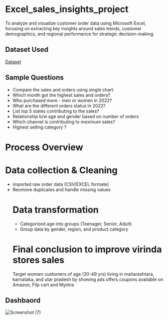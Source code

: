 # Excel_sales_insights_project
To analyze and visualize customer order data using Microsoft Excel, focusing on extracting key insights around sales trends, customer demographics, and regional performance for strategic decision-making.
## Dataset Used
<a href="https://github.com/hussainbutt0934/Excel_sales_insights_project/blob/main/virinda%20insights%20project.xlsx"> Dataset </a>
## Sample Questions
- Compare the sales and orders using single chart.
- Which month got the highest sales and orders?
- Who purchased more - men or women in 2022?
- What are the different orders status in 2022?
- List top 5 states contributing to the sales?
- Relationship b/w age and gender based on number of orders
- Which channel is contributing to meximum sales?
- Highest selling category ?
 # Process Overview
 # Data collection & Cleaning
 - imported raw order data (CSV/EXCEL formate)
 - Reomove duplicates and handle missing values
   # Data transformation
   - Categorized age into groups (Teenager, Senior, Adult)
   - Group data by gender, region, and product category
   # Final conclusion to improve virinda stores sales
   Target womwn customers of age (30-49 yrs) living in maharashtara,
   karnataka, and utar pradesh by showing ads offers coupons available on Amazon, Filp cart and Myntra

## Dashbaord
![Screenshot (7)](https://github.com/user-attachments/assets/c06f79bc-3552-46d6-bdb3-a5e2dce1aa90)

   
 
  

